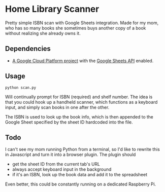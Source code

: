 # Home Library Scanner

Pretty simple ISBN scan with Google Sheets integration. Made for my mom, who has so many books she sometimes buys another copy of a book without realizing she already owns it.

## Dependencies
- [A Google Cloud Platform project](https://developers.google.com/workspace/guides/create-project) with the [Google Sheets API](https://developers.google.com/sheets/api/quickstart/python) enabled.

## Usage
```
python scan.py
```
Will continually prompt for ISBN (required) and shelf number. The idea is that you could hook up a handheld scanner, which functions as a keyboard input, and simply scan books in one after the other.

The ISBN is used to look up the book info, which is then appended to the Google Sheet specified by the sheet ID hardcoded into the file.

## Todo
I can't see my mom running Python from a terminal, so I'd like to rewrite this in Javascript and turn it into a browser plugin. The plugin should
- get the sheet ID from the current tab's URL
- always accept keyboard input in the background
- if it's an ISBN, look up the book data and add it to the spreadsheet

Even better, this could be constantly running on a dedicated Raspberry Pi.